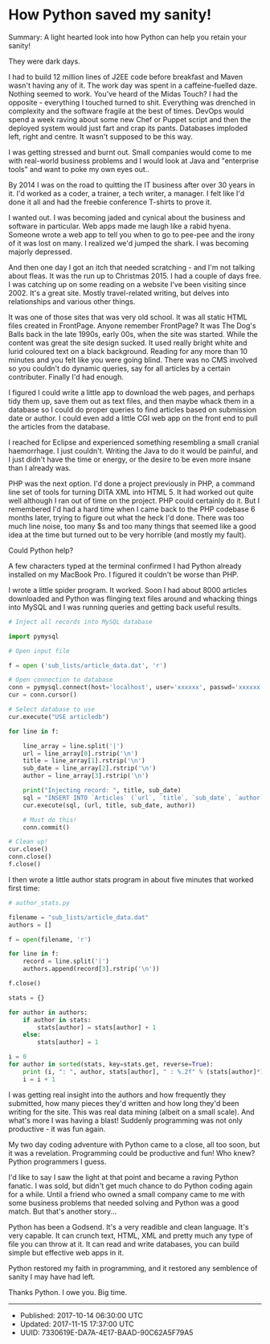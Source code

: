 # How Python saved my sanity!

Summary: A light hearted look into how Python can help you retain your
sanity!

They were dark days.

I had to build 12 million lines of J2EE code before breakfast and
Maven wasn't having any of it. The work day was spent in a
caffeine-fuelled daze. Nothing seemed to work. You've heard of the
Midas Touch? I had the opposite - everything I touched turned to
shit. Everything was drenched in complexity and the software fragile
at the best of times. DevOps would spend a week raving about some new
Chef or Puppet script and then the deployed system would just fart and
crap its pants. Databases imploded left, right and centre. It wasn't
supposed to be this way.

I was getting stressed and burnt out. Small companies would come to me
with real-world business problems and I would look at Java and
"enterprise tools" and want to poke my own eyes out..

By 2014 I was on the road to quitting the IT business after over 30
years in it. I'd worked as a coder, a trainer, a tech writer, a
manager. I felt like I'd done it all and had the freebie conference
T-shirts to prove it.

I wanted out. I was becoming jaded and cynical about the business and
software in particular. Web apps made me laugh like a rabid
hyena. Someone wrote a web app to tell you when to go to pee-pee and
the irony of it was lost on many. I realized we'd jumped the shark. I
was becoming majorly depressed.

And then one day I got an itch that needed scratching - and I'm not
talking about fleas. It was the run up to Christmas 2015. I had a
couple of days free. I was catching up on some reading on a website
I've been visiting since 2002. It's a great site. Mostly
travel-related writing, but delves into relationships and various
other things.

It was one of those sites that was very old school. It was all static
HTML files created in FrontPage. Anyone remember FrontPage? It was The
Dog's Balls back in the late 1990s, early 00s, when the site was
started. While the content was great the site design sucked. It used
really bright white and lurid coloured text on a black
background. Reading for any more than 10 minutes and you felt like you
were going blind. There was no CMS involved so you couldn't do dynamic
queries, say for all articles by a certain contributer. Finally I'd
had enough.

I figured I could write a little app to download the web pages, and
perhaps tidy them up, save them out as text files, and then maybe
whack them in a database so I could do proper queries to find articles
based on submission date or author. I could even add a little CGI web
app on the front end to pull the articles from the database.

I reached for Eclipse and experienced something resembling a small
cranial haemorrhage. I just couldn't. Writing the Java to do it would
be painful, and I just didn't have the time or energy, or the desire
to be even more insane than I already was.

PHP was the next option. I'd done a project previously in PHP,
a command line set of tools for turning DITA XML into HTML 5. It had
worked out quite well although I ran out of time on the project. PHP
could certainly do it. But I remembered I'd had a hard time when I
came back to the PHP codebase 6 months later, trying to figure out
what the heck I'd done. There was too much line noise, too many $s and
too many things that seemed like a good idea at the time but turned
out to be very horrible (and mostly my fault).

Could Python help?

A few characters typed at the terminal confirmed I had Python already
installed on my MacBook Pro. I figured it couldn't be worse than PHP.

I wrote a little spider program. It worked. Soon I had about 8000
articles downloaded and Python was flinging text files around and
whacking things into MySQL and I was running queries and getting back
useful results. 

``` python
# Inject all records into MySQL database

import pymysql

# Open input file

f = open ('sub_lists/article_data.dat', 'r')

# Open connection to database
conn = pymysql.connect(host='localhost', user='xxxxxx', passwd='xxxxxx', db='articledb', charset='utf8mb4')
cur = conn.cursor()

# Select database to use
cur.execute("USE articledb")

for line in f:

    line_array = line.split('|')
    url = line_array[0].rstrip('\n')
    title = line_array[1].rstrip('\n')
    sub_date = line_array[2].rstrip('\n')
    author = line_array[3].rstrip('\n')

    print("Injecting record: ", title, sub_date)
    sql = "INSERT INTO `Articles` (`url`, `title`, `sub_date`, `author`) VALUES (%s, %s, %s, %s)"
    cur.execute(sql, (url, title, sub_date, author))

    # Must do this!
    conn.commit()

# Clean up!
cur.close()
conn.close()
f.close()
```

I then wrote a little author stats program in about five minutes that
worked first time:

``` python
# author_stats.py

filename = "sub_lists/article_data.dat"
authors = []

f = open(filename, 'r')

for line in f:
    record = line.split('|')
    authors.append(record[3].rstrip('\n'))

f.close()

stats = {}

for author in authors:
    if author in stats:
        stats[author] = stats[author] + 1
    else:
        stats[author] = 1

i = 0
for author in sorted(stats, key=stats.get, reverse=True):
    print (i, ": ", author, stats[author], " : %.2f" % (stats[author]*100/8782))
    i = i + 1
```

I was getting real insight into the authors and how frequently they
submitted, how many pieces they'd written and how long they'd been
writing for the site. This was real data mining (albeit on a small
scale). And what's more I was having a blast! Suddenly programming was
not only productive - it was fun again.

My two day coding adventure with Python came to a close, all too soon,
but it was a revelation. Programming could be productive and fun! Who
knew? Python programmers I guess.

I'd like to say I saw the light at that point and became a raving
Python fanatic. I was sold, but didn't get much chance to do Python
coding again for a while. Until a friend who owned a small company
came to me with some business problems that needed solving and Python
was a good match. But that's another story...

Python has been a Godsend. It's a very readible and clean
language. It's very capable. It can crunch text, HTML, XML and pretty
much any type of file you can throw at it. It can read and write
databases, you can build simple but effective web apps in it.

Python restored my faith in programming, and it restored any semblence
of sanity I may have had left.

Thanks Python. I owe you. Big time.

---

* Published: 2017-10-14 06:30:00 UTC
* Updated: 2017-11-15 17:37:00 UTC
* UUID: 7330619E-DA7A-4E17-BAAD-90C62A5F79A5

